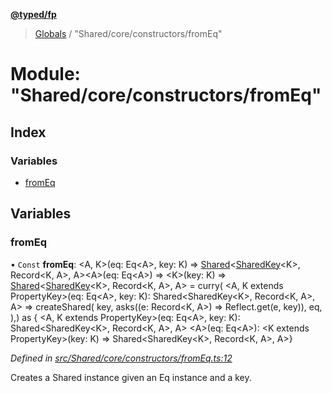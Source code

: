 **[@typed/fp](../README.md)**

> [Globals](../globals.md) / "Shared/core/constructors/fromEq"

# Module: "Shared/core/constructors/fromEq"

## Index

### Variables

* [fromEq](_shared_core_constructors_fromeq_.md#fromeq)

## Variables

### fromEq

• `Const` **fromEq**: \<A, K>(eq: Eq\<A>, key: K) => [Shared](_shared_core_model_shared_.shared.md)\<[SharedKey](_shared_core_model_sharedkey_.sharedkey.md)\<K>, Record\<K, A>, A>\<A>(eq: Eq\<A>) => \<K>(key: K) => [Shared](_shared_core_model_shared_.shared.md)\<[SharedKey](_shared_core_model_sharedkey_.sharedkey.md)\<K>, Record\<K, A>, A> = curry( \<A, K extends PropertyKey>(eq: Eq\<A>, key: K): Shared\<SharedKey\<K>, Record\<K, A>, A> => createShared( key, asks((e: Record\<K, A>) => Reflect.get(e, key)), eq, ),) as { \<A, K extends PropertyKey>(eq: Eq\<A>, key: K): Shared\<SharedKey\<K>, Record\<K, A>, A> \<A>(eq: Eq\<A>): \<K extends PropertyKey>(key: K) => Shared\<SharedKey\<K>, Record\<K, A>, A>}

*Defined in [src/Shared/core/constructors/fromEq.ts:12](https://github.com/TylorS/typed-fp/blob/8639976/src/Shared/core/constructors/fromEq.ts#L12)*

Creates a Shared instance given an Eq instance and a key.
